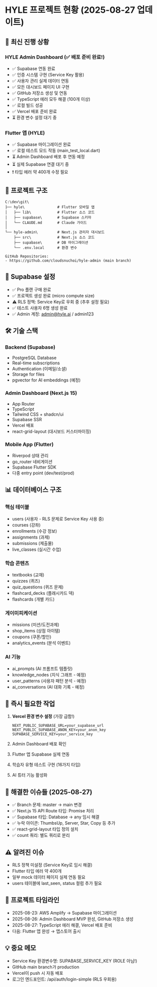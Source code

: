 # HYLE 프로젝트 현황 (2025-08-27 업데이트)

## 🚀 최신 진행 상황

### HYLE Admin Dashboard (✅ 배포 준비 완료!)
- ✅ Supabase 연동 완료
- ✅ 인증 시스템 구현 (Service Key 활용)
- ✅ 사용자 관리 실제 데이터 연동
- ✅ 모든 대시보드 페이지 UI 구현
- ✅ GitHub 저장소 생성 및 연동
- ✅ TypeScript 에러 모두 해결 (100개 이상)
- ✅ 로컬 빌드 성공
- ✅ Vercel 배포 준비 완료
- ⏳ 환경 변수 설정 대기 중

### Flutter 앱 (HYLE)
- ✅ Supabase 마이그레이션 완료
- ✅ 로컬 테스트 모드 작동 (main_test_local.dart)
- ⏳ Admin Dashboard 배포 후 연동 예정
- ⏳ 실제 Supabase 연결 대기 중
- ❗ 타입 에러 약 400개 수정 필요

## 📁 프로젝트 구조
```
C:\dev\git\
├── hyle\               # Flutter 모바일 앱
│   ├── lib\            # Flutter 소스 코드
│   ├── supabase\       # Supabase 스키마
│   └── CLAUDE.md       # Claude 가이드
│
└── hyle-admin\         # Next.js 관리자 대시보드
    ├── src\            # Next.js 소스 코드
    ├── supabase\       # DB 마이그레이션
    └── .env.local      # 환경 변수

GitHub Repositories:
- https://github.com/cloudsnuchoi/hyle-admin (main branch)
```

## 🔐 Supabase 설정
- ✅ Pro 플랜 구매 완료
- ✅ 프로젝트 생성 완료 (micro compute size)
- ⚠️ RLS 정책: Service Key로 우회 중 (추후 설정 필요)
- ✅ 테스트 사용자 6명 생성 완료
- ✅ Admin 계정: admin@hyle.ai / admin123

## 🛠️ 기술 스택

### Backend (Supabase)
- PostgreSQL Database
- Real-time subscriptions
- Authentication (이메일/소셜)
- Storage for files
- pgvector for AI embeddings (예정)

### Admin Dashboard (Next.js 15)
- App Router
- TypeScript
- Tailwind CSS + shadcn/ui
- Supabase SSR
- Vercel 배포
- react-grid-layout (대시보드 커스터마이징)

### Mobile App (Flutter)
- Riverpod 상태 관리
- go_router 네비게이션
- Supabase Flutter SDK
- 다중 entry point (dev/test/prod)

## 📊 데이터베이스 구조
### 핵심 테이블
- users (사용자 - RLS 문제로 Service Key 사용 중)
- courses (강좌)
- enrollments (수강 정보)
- assignments (과제)
- submissions (제출물)
- live_classes (실시간 수업)

### 학습 콘텐츠
- textbooks (교재)
- quizzes (퀴즈)
- quiz_questions (퀴즈 문제)
- flashcard_decks (플래시카드 덱)
- flashcards (개별 카드)

### 게이미피케이션
- missions (미션/도전과제)
- shop_items (상점 아이템)
- coupons (쿠폰/할인)
- analytics_events (분석 이벤트)

### AI 기능
- ai_prompts (AI 프롬프트 템플릿)
- knowledge_nodes (지식 그래프 - 예정)
- user_patterns (사용자 패턴 분석 - 예정)
- ai_conversations (AI 대화 기록 - 예정)

## 🎯 즉시 필요한 작업
1. **Vercel 환경 변수 설정** (가장 급함!)
   ```env
   NEXT_PUBLIC_SUPABASE_URL=your_supabase_url
   NEXT_PUBLIC_SUPABASE_ANON_KEY=your_anon_key
   SUPABASE_SERVICE_KEY=your_service_key
   ```

2. Admin Dashboard 배포 확인
3. Flutter 앱 Supabase 실제 연동
4. 학습자 유형 테스트 구현 (16가지 타입)
5. AI 튜터 기능 활성화

## 🐛 해결한 이슈들 (2025-08-27)
- ✅ Branch 문제: master → main 변경
- ✅ Next.js 15 API Route 타입: Promise<params> 처리
- ✅ Supabase 타입: Database → any 임시 해결
- ✅ 누락 아이콘: ThumbsUp, Server, Star, Copy 등 추가
- ✅ react-grid-layout 타입 정의 설치
- ✅ count 쿼리: 별도 쿼리로 분리

## ⚠️ 알려진 이슈
- RLS 정책 미설정 (Service Key로 임시 해결)
- Flutter 타입 에러 약 400개
- 일부 mock 데이터 페이지 실제 연동 필요
- users 테이블에 last_seen, status 컬럼 추가 필요

## 📅 프로젝트 타임라인
- 2025-08-23: AWS Amplify → Supabase 마이그레이션
- 2025-08-26: Admin Dashboard MVP 완성, GitHub 저장소 생성
- 2025-08-27: TypeScript 에러 해결, Vercel 배포 준비
- 다음: Flutter 앱 완성 → 앱스토어 출시

## 💡 중요 메모
- Service Key 환경변수명: SUPABASE_SERVICE_KEY (ROLE 아님!)
- GitHub main branch가 production
- Vercel이 push 시 자동 배포
- 로그인 엔드포인트: /api/auth/login-simple (RLS 우회용)